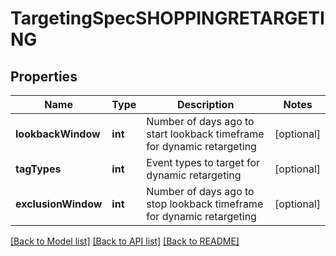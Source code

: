 # TargetingSpecSHOPPINGRETARGETING

## Properties
Name | Type | Description | Notes
------------ | ------------- | ------------- | -------------
**lookbackWindow** | **int** | Number of days ago to start lookback timeframe for dynamic retargeting | [optional] 
**tagTypes** | **int** | Event types to target for dynamic retargeting | [optional] 
**exclusionWindow** | **int** | Number of days ago to stop lookback timeframe for dynamic retargeting | [optional] 

[[Back to Model list]](../README.md#documentation-for-models) [[Back to API list]](../README.md#documentation-for-api-endpoints) [[Back to README]](../README.md)


